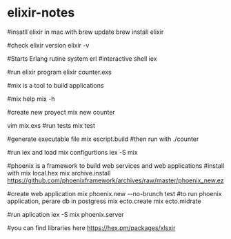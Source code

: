 # elixir-notes

#insatll elixir in mac with
brew update
brew install elixir

#check elixir version
elixir -v

#Starts Erlang rutine system
  erl
#interactive shell
 iex

#run elixir program
elixir counter.exs

#mix is a tool to build applications

#mix help
mix -h

#create new proyect
mix new counter

vim mix.exs
#run tests
mix test 

#generate executable file
mix escript.build
#then run with
./counter

#run iex and load mix configurtions
iex -S mix

#phoenix is a framework to build web services and web applications
#install with
mix local.hex
mix archive.install https://github.com/phoenixframework/archives/raw/master/phoenix_new.ez

#create web application
mix phoenix.new --no-brunch test
#to run phoenix application, perare db in postgress 
mix ecto.create
mix ecto.midrate

#run aplication
iex -S mix phoenix.server

#you can find libraries here
https://hex.pm/packages/xlsxir
